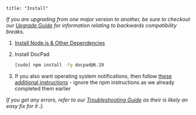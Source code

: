 ```
title: "Install"
```

_If you are upgrading from one major version to another, be sure to checkout our [Upgrade Guide](/docpad/upgrade) for information relating to backwards compatibility breaks._

1. [Install Node.js & Other Dependencies](/node/install)

1. Install DocPad

	``` bash
	[sudo] npm install -fg docpad@6.19
	```

1. If you also want operating system notifications, then follow [these additional instructions](https://github.com/visionmedia/node-growl#install) - ignore the npm instructions as we already completed them earlier

_If you get any errors, refer to our [Troubleshooting Guide](/docpad/troubleshoot) as their is likely an easy fix for it :)._
